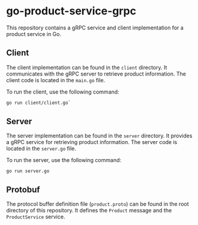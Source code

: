 

# go-product-service-grpc

This repository contains a gRPC service and client implementation for a product service in Go.

## Client

The client implementation can be found in the `client` directory. It communicates with the gRPC server to retrieve product information. The client code is located in the `main.go` file.

To run the client, use the following command:

```bash
go run client/client.go`
```

Server
------

The server implementation can be found in the `server` directory. It provides a gRPC service for retrieving product information. The server code is located in the `server.go` file.

To run the server, use the following command:

`go run server.go`

Protobuf
--------

The protocol buffer definition file (`product.proto`) can be found in the root directory of this repository. It defines the `Product` message and the `ProductService` service.
